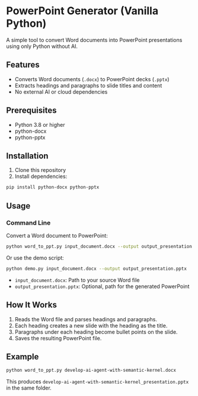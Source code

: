 # PowerPoint Generator (Vanilla Python)

A simple tool to convert Word documents into PowerPoint presentations using only Python without AI.

## Features

- Converts Word documents (`.docx`) to PowerPoint decks (`.pptx`)
- Extracts headings and paragraphs to slide titles and content
- No external AI or cloud dependencies

## Prerequisites

- Python 3.8 or higher
- python-docx
- python-pptx

## Installation

1. Clone this repository
2. Install dependencies:

```bash
pip install python-docx python-pptx
```

## Usage

### Command Line

Convert a Word document to PowerPoint:

```bash
python word_to_ppt.py input_document.docx --output output_presentation.pptx
```

Or use the demo script:

```bash
python demo.py input_document.docx --output output_presentation.pptx
```

- `input_document.docx`: Path to your source Word file
- `output_presentation.pptx`: Optional, path for the generated PowerPoint

## How It Works

1. Reads the Word file and parses headings and paragraphs.
2. Each heading creates a new slide with the heading as the title.
3. Paragraphs under each heading become bullet points on the slide.
4. Saves the resulting PowerPoint file.

## Example

```bash
python word_to_ppt.py develop-ai-agent-with-semantic-kernel.docx
```

This produces `develop-ai-agent-with-semantic-kernel_presentation.pptx` in the same folder.